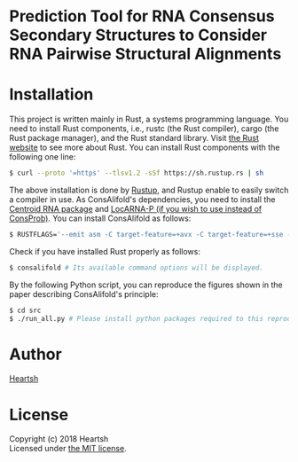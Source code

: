 # Prediction Tool for RNA Consensus Secondary Structures to Consider RNA Pairwise Structural Alignments
# Installation
This project is written mainly in Rust, a systems programming language.
You need to install Rust components, i.e., rustc (the Rust compiler), cargo (the Rust package manager), and the Rust standard library.
Visit [the Rust website](https://www.rust-lang.org) to see more about Rust.
You can install Rust components with the following one line:
```bash
$ curl --proto '=https' --tlsv1.2 -sSf https://sh.rustup.rs | sh
```
The above installation is done by [Rustup](https://github.com/rust-lang-nursery/rustup.rs), and Rustup enable to easily switch a compiler in use. 
As ConsAlifold's dependencies, you need to install the [Centroid RNA package](https://github.com/satoken/centroid-rna-package) and [LocARNA-P (if you wish to use instead of ConsProb)](https://github.com/s-will/LocARNA).
You can install ConsAlifold as follows: 
```bash
$ RUSTFLAGS='--emit asm -C target-feature=+avx -C target-feature=+sse -C target-feature=+mmx' cargo install consalifold # AVX, SSE, and MMX enabled for rustc
```
Check if you have installed Rust properly as follows:
```bash
$ consalifold # Its available command options will be displayed.
```
By the following Python script, you can reproduce the figures shown in the paper describing ConsAlifold's principle:
```bash
$ cd src
$ ./run_all.py # Please install python packages required to this reproduction. Saved figures will appear at the "../assets/images" directory.
```

# Author
[Heartsh](https://github.com/heartsh)

# License
Copyright (c) 2018 Heartsh  
Licensed under [the MIT license](http://opensource.org/licenses/MIT).
